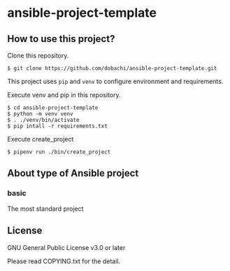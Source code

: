 # ansible-project-template

## How to use this project?

Clone this repository.

```
$ git clone https://github.com/dobachi/ansible-project-template.git
```

This project uses `pip` and `venv` to configure environment and requirements.

Execute venv and pip in this repository.
```
$ cd ansible-project-template
$ python -m venv venv
$ . ./venv/bin/activate
$ pip intall -r requirements.txt
```

Execute create_project

```
$ pipenv run ./bin/create_project
```

## About type of Ansible project

### basic

The most standard project

## License

GNU General Public License v3.0 or later

Please read COPYING.txt for the detail.

<!-- vim: set et ts=2 sw=2: -->
